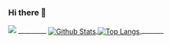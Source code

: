 ### Hi there 👋

<img src="https://github.com/codeboy-zuo/codeboy-zuo/raw/main/img/pc.gif">
_________

<a href="https:github.com/codeoby-zuo">
	<img align="center" alt="Github Stats" src="https://github-readme-stats-codeboy-zuo.vercel.app/api?username=codeboy-zuo&show_icons=true&theme=cobalt&include_all_commits=true">
</a>
<a href="https:github.com/codeoby-zuo">
	<img align="center" alt="Top Langs" src="https://github-readme-stats-codeboy-zuo.vercel.app/api/top-langs/?username=codeboy-zuo&layout=compact">
</a>
_______



<!--
**codeboy-zuo/codeboy-zuo** is a ✨ _special_ ✨ repository because its `README.md` (this file) appears on your GitHub profile.

Here are some ideas to get you started:

- 🔭 I’m currently working on ...
- 🌱 I’m currently learning ...
- 👯 I’m looking to collaborate on ...
- 🤔 I’m looking for help with ...
- 💬 Ask me about ...
- 📫 How to reach me: ...
- 😄 Pronouns: ...
- ⚡ Fun fact: ...
-->
